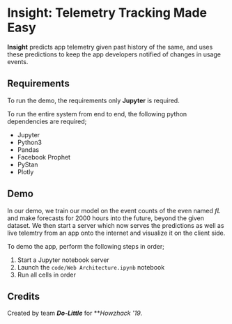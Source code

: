 # Insight: Telemetry Tracking Made Easy

**Insight** predicts app telemetry given past history of the same, and uses these predictions to keep the app developers notified of changes in usage events.

## Requirements

To run the demo, the requirements only **Jupyter** is required.

To run the entire system from end to end, the following python dependencies are required;
- Jupyter
- Python3
- Pandas
- Facebook Prophet
- PyStan
- Plotly

## Demo

In our demo, we train our model on the event counts of the even named _fL_ and make forecasts for 2000 hours into the future, beyond the given dataset. We then start a server which now serves the predictions as well as live telemtry from an app onto the internet and visualize it on the client side.

To demo the app, perform the following steps in order;
1. Start a Jupyter notebook server 
2. Launch the `code/Web Architecture.ipynb` notebook
3. Run all cells in order

## Credits

Created by team _**Do-Little**_ for ***Howzhack '19*.
